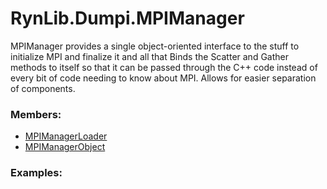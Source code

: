 # <a id="RynLib.Dumpi.MPIManager">RynLib.Dumpi.MPIManager</a>
    
MPIManager provides a single object-oriented interface to the stuff to initialize MPI and finalize it and all that
Binds the Scatter and Gather methods to itself so that it can be passed through the C++ code instead of every bit of code
needing to know about MPI.
Allows for easier separation of components.

### Members:

  - [MPIManagerLoader](MPIManager/MPIManagerLoader.md)
  - [MPIManagerObject](MPIManager/MPIManagerObject.md)

### Examples:

